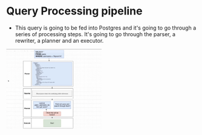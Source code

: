 # Query Processing pipeline

- This query is going to be fed into Postgres and it's going to go through a series of processing steps. It's going to go through the parser, a rewriter, a planner and an executor.

[<img src="./query_processing_pipeline.png" width="50%"/>](./query_processing_pipeline.png)
